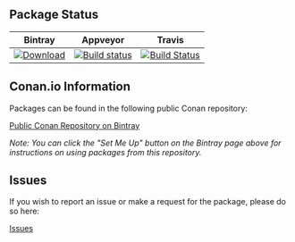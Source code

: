 ## Package Status

| Bintray | Appveyor | Travis |
|---------|----------|--------|
|[![Download](https://api.bintray.com/packages/jlight/conan-public/nanoflann%3Ajlight/images/download.svg)]((https://bintray.com/jlight/conan-public/nanoflann%3Ajlight/_latestVersion))|[![Build status](https://ci.appveyor.com/api/projects/status/github/J-Light/conan-nanoflann?svg=true)](https://ci.appveyor.com/project/J-Light/conan-nanoflann)|[![Build Status](https://travis-ci.org/J-Light/conan-nanoflann.svg?branch=master)](https://travis-ci.org/J-Light/conan-nanoflann)|

## Conan.io Information

Packages can be found in the following public Conan repository:

[Public Conan Repository on Bintray](https://bintray.com/jlight/conan-public)

*Note: You can click the "Set Me Up" button on the Bintray page above for instructions on using packages from this repository.*

## Issues

If you wish to report an issue or make a request for the package, please do so here:

[Issues](https://github.com/J-Light/conan-nanoflann/issues)

